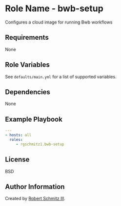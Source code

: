 # Role Name - bwb-setup

Configures a cloud image for running Bwb workflows

## Requirements

None

## Role Variables

See `defaults/main.yml` for a list of supported variables.

## Dependencies

None

## Example Playbook

```yaml
---
- hosts: all
  roles:
     - rgschmitz1.bwb-setup
```

## License

BSD

## Author Information

Created by [Robert Schmitz III](https://www.rgschmitz.com).
